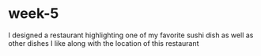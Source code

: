 # week-5
I designed a restaurant highlighting one of my favorite sushi dish as well as other dishes I like along with the location of this restaurant   
